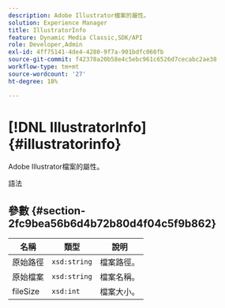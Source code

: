 ```yaml
---
description: Adobe Illustrator檔案的屬性。
solution: Experience Manager
title: IllustratorInfo
feature: Dynamic Media Classic,SDK/API
role: Developer,Admin
exl-id: 4ff75141-4de4-4280-9f7a-901bdfc060fb
source-git-commit: f42378a20b58e4c5ebc961c6526d7cecabc2ae38
workflow-type: tm+mt
source-wordcount: '27'
ht-degree: 18%

---
```


# [!DNL IllustratorInfo]{#illustratorinfo}

Adobe Illustrator檔案的屬性。

語法

## 參數 {#section-2fc9bea56b6d4b72b80d4f04c5f9b862}

| 名稱 | 類型 | 說明 |
|---|---|---|
| 原始路徑 | `xsd:string` | 檔案路徑。 |
| 原始檔案 | `xsd:string` | 檔案名稱。 |
| fileSize | `xsd:int` | 檔案大小。 |
